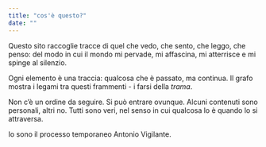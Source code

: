 ```yaml
---
title: "cos'è questo?"
date: "" 
---
```


Questo sito raccoglie tracce di quel che vedo, che sento, che leggo, che penso: del modo in cui il mondo mi pervade, mi affascina, mi atterrisce e mi spinge al silenzio.

Ogni elemento è una traccia: qualcosa che è passato, ma continua. Il grafo mostra i legami tra questi frammenti - i farsi della *trama*.

Non c’è un ordine da seguire. Si può entrare ovunque. Alcuni contenuti sono personali, altri no.
Tutti sono veri, nel senso in cui qualcosa lo è quando lo si attraversa.

Io sono il processo temporaneo Antonio Vigilante.
